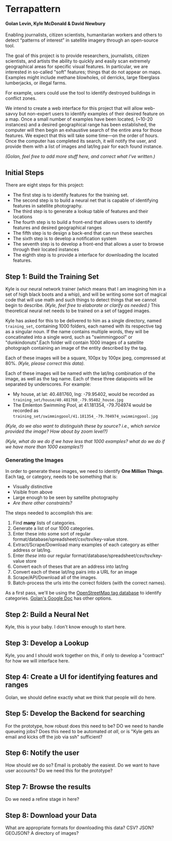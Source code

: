 # Terrapattern
#### Golan Levin, Kyle McDonald & David Newbury

Enabling journalists, citizen scientists, humanitarian workers and others to detect “patterns of interest” in satellite imagery through an open-source tool. 

The goal of this project is to provide researchers, journalists, citizen scientists, and artists the ability to quickly and easily scan extremely geographical areas for specific visual features. In particular, we are interested in so-called "soft" features; things that do not appear on maps.  Examples might include methane blowholes, oil derricks, large fiberglass lumberjacks, or illegal farms. 

For example, users could use the tool to identify destroyed buildings in conflict zones.

We intend to create a web interface for this project that will allow web-savvy but non-expert users to identify examples of their desired feature on a map.  Once a small number of examples have been located, (~10-20 instances) and a desired geographical range has been established, the computer will then begin an exhaustive search of the entire area for those features.  We expect that this will take some time—on the order of hours. Once the computer has completed its search, it will notify the user, and provide them with a list of images and lat/lng pair for each found instance.

*(Golan, feel free to add more stuff here, and correct what I've written.)*

## Initial Steps

There are eight steps for this project: 

* The first step is to identify features for the training set.
* The second step is to build a neural net that is capable of identifying features in satellite photography.
* The third step is to generate a lookup table of features and their locations
* The fourth step is to build a front-end that allows users to identify features and desired geographical ranges
* The fifth step is to design a back-end that can run these searches
* The sixth step is to develop a notification system
* The seventh step is to develop a front-end that allows a user to browse through their located instances
* The eighth step is to provide a interface for downloading the located features.

## Step 1:  Build the Training Set

Kyle is our neural network trainer (which means that I am imagining him in a set of high black boots and a whip), and will be writing some sort of magical code that will use math and such things to detect things that we cannot begin to describe.  *(Kyle, feel free to elaborate or clarify as needed.)*  This theoretical neural net needs to be trained on a set of tagged images.

Kyle has asked for this to be delivered to him as a single directory, named `training_set`, containing 1000 folders, each named with its respective tag as a singular noun.  If the name contains multiple words, they will be concatinated into a single word, such as "swimmingpool" or "dunkindonuts".Each folder will contain 1000 images of a satellite photograph containing an image of the entity described by the tag.

Each of these images will be a square, 100px by 100px jpeg, compressed at 80%.  *(Kyle, please correct this data).*

Each of these images will be named with the lat/lng combination of the image, as well as the tag name.  Each of these three datapoints will be separated by underscores. For example:  

* My house, at lat: 40.481760, lng: -79.95402, would be recorded as `training_set/house/40.481760_-79.95402_house.jpg`
* The Emlenton Swimming Pool, at 41.181354, -79.704974 would be recorded as `training_set/swimmingpool/41.181354_-79.704974_swimmingpool.jpg`

*(Kyle, do we also want to distinguish these by source?  i.e., which service provided the image?  How about by zoom level?)*

*(Kyle, what do we do if we have less that 1000 examples?  what do we do if we have more than 1000 examples?)*

### Generating the Images

In order to generate these images, we need to identify **One Million Things**.  Each tag, or category, needs to be something that is:

* Visually distinctive
* Visible from above
* Large enough to be seen by satellite photography
* *Are there other constraints?*

The steps needed to accomplish this are:

1. Find **many** lists of categories.
2. Generate a list of our 1000 categories.
3. Enter these into some sort of regular format/database/spreadsheet/csv/tsv/key-value store.
4. Extract/Scrape/Download many examples of each category as either address or lat/lng.
5. Enter *these* into our  regular format/database/spreadsheet/csv/tsv/key-value store
6. Convert each of theses that are an address into lat/lng
7. Convert each of these lat/lng pairs into a URL for an image
8. Scrape/API/Download all of the images.
9. Batch-process the urls into the correct folders (with the correct names).

As a first pass, we'll be using the [OpenStreetMap tag database](http://taginfo.openstreetmap.org) to identify categories. [Golan's Google Doc](https://docs.google.com/document/d/1irIj0IAYqNLGLORUGB1ho1vDrHj66zPUjlsG21C_Q9Q/edit?ts=5649f797) has other options.

## Step 2: Build a Neural Net

Kyle, this is your baby.  I don't know enough to start here.

## Step 3: Develop a Lookup

Kyle, you and I should work together on this, if only to develop a "contract" for how we will interface here.

## Step 4: Create a UI for identifying features and ranges

Golan, we should define exactly what we think that people will do here.

## Step 5: Develop the Backend for searching

For the prototype, how robust does this need to be?  DO we need to handle queueing jobs?  Does this need to be automated *at all*, or is "Kyle gets an email and kicks off the job via ssh" sufficient?

## Step 6: Notify the user

How should we do so?  Email is probably the easiest.  Do we want to have user accounts?  Do we need this for the prototype?

## Step 7: Browse the results

Do we need a refine stage in here? 

## Step 8: Download your Data

What are appropriate formats for downloading this data?  CSV?  JSON?  GEOJSON?  A directory of images?